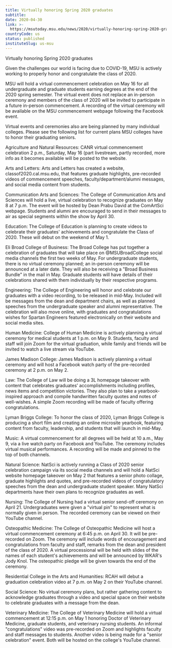 ```yaml
---
title: Virtually honoring Spring 2020 graduates
subtitle: 
date: 2020-04-30
link: >-
  https://msutoday.msu.edu/news/2020/virtually-honoring-spring-2020-graduates/
countryCode: us
status: published
instituteSlug: us-msu
---
```

Virtually honoring Spring 2020 graduates

Given the challenges our world is facing due to COVID-19, MSU is actively working to properly honor and congratulate the class of 2020.

MSU will hold a virtual commencement celebration on May 16 for all undergraduate and graduate students earning degrees at the end of the 2020 spring semester. The virtual event does not replace an in-person ceremony and members of the class of 2020 will be invited to participate in a future in-person commencement. A recording of the virtual ceremony will be available on the MSU commencement webpage following the Facebook event.

Virtual events and ceremonies also are being planned by many individual colleges. Please see the following list for current plans MSU colleges have to honor their graduating seniors.

Agriculture and Natural Resources: CANR virtual commencement celebration 2 p.m., Saturday, May 16 (part livestream, partly recorded, more info as it becomes available will be posted to the website.

Arts and Letters: Arts and Letters has created a website, classof2020.cal.msu.edu, that features graduate highlights, pre-recorded videos of commencement speeches, faculty/department/alumni messages, and social media content from students.

Communication Arts and Sciences: The College of Communication Arts and Sciences will hold a live, virtual celebration to recognize graduates on May 8 at 7 p.m. The event will be hosted by Dean Prabu David at the ComArtSci webpage. Students and alumni are encouraged to send in their messages to air as special segments within the show by April 30.

Education: The College of Education is planning to create videos to celebrate their graduates' achievements and congratulate the Class of 2020. These will debut on the weekend of May 1.

Eli Broad College of Business: The Broad College has put together a celebration of graduates that will take place on @MSUBroadCollege social media channels the first two weeks of May. For undergraduate students, there is no virtual ceremony planned; an in-person ceremony will be announced at a later date. They will also be receiving a "Broad Business Bundle" in the mail in May. Graduate students will have details of their celebrations shared with them individually by their respective programs.

Engineering: The College of Engineering will honor and celebrate our graduates with a video recording, to be released in mid-May. Included will be messages from the dean and department chairs, as well as planned speeches from the undergraduate speaker and alumni representative. The celebration will also move online, with graduates and congratulations wishes for Spartan Engineers featured electronically on their website and social media sites.

Human Medicine: College of Human Medicine is actively planning a virtual ceremony for medical students at 1 p.m. on May 9. Students, faculty and staff will join Zoom for the virtual graduation, while family and friends will be invited to watch a live stream via YouTube.

James Madison College: James Madison is actively planning a virtual ceremony and will host a Facebook watch party of the pre-recorded ceremony at 2 p.m. on May 2.

Law: The College of Law will be doing a 3L homepage takeover with content that celebrates graduates’ accomplishments including profiles, news items and competition victories. They also plan to take a yearbook-inspired approach and compile handwritten faculty quotes and notes of well-wishes. A simple Zoom recording will be made of faculty offering congratulations.

Lyman Briggs College: To honor the class of 2020, Lyman Briggs College is producing a short film and creating an online microsite yearbook, featuring content from faculty, leadership, and students that will launch in mid-May.

Music: A virtual commencement for all degrees will be held at 10 a.m., May 9, via a live watch party on Facebook and YouTube. The ceremony includes virtual musical performances. A recording will be made and pinned to the top of both channels.

Natural Science: NatSci is actively running a Class of 2020 senior celebration campaign via its social media channels and will hold a NatSci website homepage takeover on May 2 that features a senior photo collage, graduate highlights and quotes, and pre-recorded videos of congratulatory speeches from the dean and undergraduate student speaker. Many NatSci departments have their own plans to recognize graduates as well.

Nursing: The College of Nursing had a virtual senior send-off ceremony on April 21. Undergraduates were given a "virtual pin" to represent what is normally given in person. The recorded ceremony can be viewed on their YouTube channel.

Osteopathic Medicine: The College of Osteopathic Medicine will host a virtual commencement ceremony at 6:45 p.m. on April 30. It will be pre-recorded on Zoom. The ceremony will include words of encouragement and congratulations from faculty and staff, remarks from the dean and president of the class of 2020. A virtual processional will be held with slides of the names of each student's achievements and will be announced by WKAR's Jody Knol. The osteopathic pledge will be given towards the end of the ceremony.

Residential College in the Arts and Humanities: RCAH will debut a graduation celebration video at 7 p.m. on May 2 on their YouTube channel.

Social Science: No virtual ceremony plans, but rather gathering content to acknowledge graduates through a video and special space on their website to celebrate graduates with a message from the dean.

Veterinary Medicine: The College of Veterinary Medicine will hold a virtual commencement at 12:15 p.m. on May 1 honoring Doctor of Veterinary Medicine, graduate students, and veterinary nursing students. An informal "congratulations" video was pre-recorded on Zoom and highlights faculty and staff messages to students. Another video is being made for a "senior celebration" event. Both will be hosted on the college's YouTube channel.